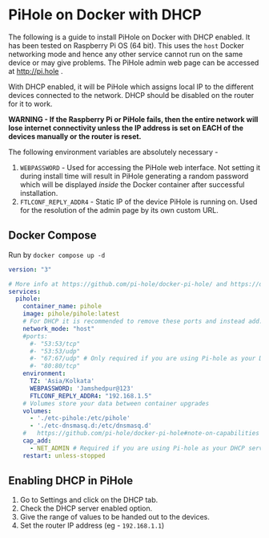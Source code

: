 # PiHole on Docker with DHCP

The following is a guide to install PiHole on Docker with DHCP enabled. It has been tested on Raspberry Pi OS (64 bit).
This uses the `host` Docker networking mode and hence any other service cannot run on the same device or may give problems. The PiHole admin web page can be accessed at http://pi.hole .

With DHCP enabled, it will be PiHole which assigns local IP to the different devices connected to the network. DHCP should be disabled on the router for it to work.

**WARNING - If the Raspberry Pi or PiHole fails, then the entire network will lose internet connectivity unless the IP address is set on EACH of the devices manually or the router is reset.**

The following environment variables are absolutely necessary - 
1. `WEBPASSWORD` - Used for accessing the PiHole web interface. Not setting it during install time will result in PiHole generating a random password which will be displayed *inside* the Docker container after successful installation.
2. `FTLCONF_REPLY_ADDR4` - Static IP of the device PiHole is running on. Used for the resolution of the admin page by its own custom URL.

## Docker Compose

Run by `docker compose up -d`

```yaml
version: "3"

# More info at https://github.com/pi-hole/docker-pi-hole/ and https://docs.pi-hole.net/
services:
  pihole:
    container_name: pihole
    image: pihole/pihole:latest
    # For DHCP it is recommended to remove these ports and instead add: network_mode: "host"
    network_mode: "host"
    #ports:
      #- "53:53/tcp"
      #- "53:53/udp"
      #- "67:67/udp" # Only required if you are using Pi-hole as your DHCP server
      #- "80:80/tcp"
    environment:
      TZ: 'Asia/Kolkata'
      WEBPASSWORD: 'Jamshedpur@123'
      FTLCONF_REPLY_ADDR4: "192.168.1.5"
    # Volumes store your data between container upgrades
    volumes:
      - './etc-pihole:/etc/pihole'
      - './etc-dnsmasq.d:/etc/dnsmasq.d'    
    #   https://github.com/pi-hole/docker-pi-hole#note-on-capabilities
    cap_add:
      - NET_ADMIN # Required if you are using Pi-hole as your DHCP server, else not needed
    restart: unless-stopped
```

## Enabling DHCP in PiHole
1. Go to Settings and click on the DHCP tab.
2. Check the DHCP server enabled option.
3. Give the range of values to be handed out to the devices.
4. Set the router IP address (eg - `192.168.1.1`)